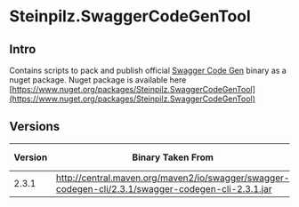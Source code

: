 # Steinpilz.SwaggerCodeGenTool

## Intro
Contains scripts to pack and publish official [Swagger Code Gen](https://github.com/swagger-api/swagger-codegen) binary as a nuget package. Nuget package is available here [https://www.nuget.org/packages/Steinpilz.SwaggerCodeGenTool](https://www.nuget.org/packages/Steinpilz.SwaggerCodeGenTool)

## Versions

 Version | Binary Taken From | Nuget Package
---------|------ | ----
 2.3.1 | http://central.maven.org/maven2/io/swagger/swagger-codegen-cli/2.3.1/swagger-codegen-cli-2.3.1.jar | 
